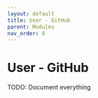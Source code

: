 ```yaml
---
layout: default
title: User - GitHub
parent: Modules
nav_order: 8
---
```


# User - GitHub

TODO: Document everything

